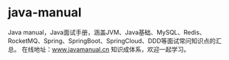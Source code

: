 # java-manual
Java manual，Java面试手册，涵盖JVM、Java基础、MySQL、Redis、RocketMQ、Spring、SpringBoot、SpringCloud、DDD等面试常问知识点的汇总。
在线地址：www.javamanual.cn
知识成体系，欢迎一起学习。
